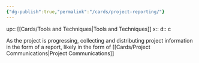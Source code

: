 ```yaml
---
{"dg-publish":true,"permalink":"/cards/project-reporting/"}
---
```


up:: [[Cards/Tools and Techniques\|Tools and Techniques]] 
x:: 
d:: c

As the project is progressing, collecting and distributing project information in the form of a report, likely in the form of [[Cards/Project Communications\|Project Communications]] 